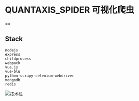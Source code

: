 # QUANTAXIS_SPIDER 可视化爬虫
==
## Stack
```
nodejs
express
childprocess
webpack
vue.js
vue-blu
python-scrapy-selenium-webdriver
mongodb
redis
```
![技术栈](https://github.com/yutiansut/QUANTAXIS_SPIDER/blob/dev-visualCraw/todo.png)
